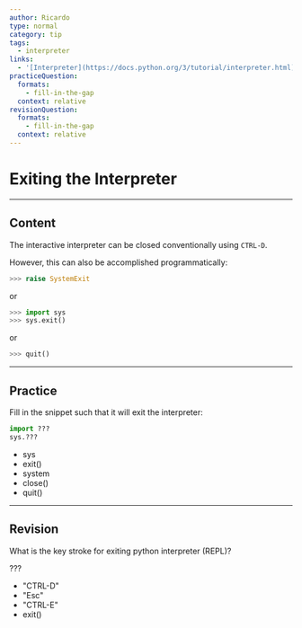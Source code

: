 ```yaml
---
author: Ricardo
type: normal
category: tip
tags:
  - interpreter
links:
  - '[Interpreter](https://docs.python.org/3/tutorial/interpreter.html){website}'
practiceQuestion:
  formats:
    - fill-in-the-gap
  context: relative
revisionQuestion:
  formats:
    - fill-in-the-gap
  context: relative
---
```


# Exiting the Interpreter


---

## Content

The interactive interpreter can be closed conventionally using `CTRL-D`.

However, this can also be accomplished programmatically:

```python
>>> raise SystemExit
```

or

```python
>>> import sys
>>> sys.exit()
```

or

```python
>>> quit()
```


---

## Practice

Fill in the snippet such that it will exit the interpreter:

```python
import ???
sys.???
```

- sys
- exit()
- system
- close()
- quit()


---

## Revision

What is the key stroke for exiting python interpreter (REPL)?

???

- "CTRL-D"
- "Esc"
- "CTRL-E"
- exit()

